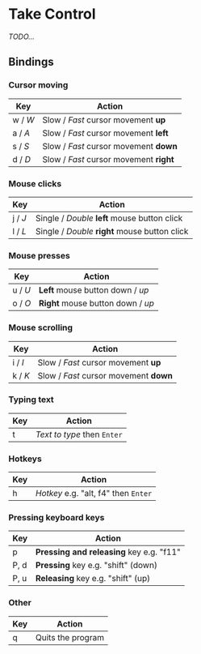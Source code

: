 # Take Control

_TODO..._

## Bindings

### Cursor moving

| Key | Action |
| - | - |
| w / _W_ | Slow / _Fast_ cursor movement __up__ |
| a / _A_ | Slow / _Fast_ cursor movement __left__ |
| s / _S_ | Slow / _Fast_ cursor movement __down__ |
| d / _D_ | Slow / _Fast_ cursor movement __right__ |

### Mouse clicks

| Key | Action |
| - | - |
| j / _J_ | Single / _Double_ __left__ mouse button click |
| l / _L_ | Single / _Double_ __right__ mouse button click |

### Mouse presses

| Key | Action |
| - | - |
| u / _U_ | __Left__ mouse button down / _up_ |
| o / _O_ | __Right__ mouse button down / _up_ |

### Mouse scrolling

| Key | Action |
| - | - |
| i / _I_ | Slow / _Fast_ cursor movement __up__ |
| k / _K_ | Slow / _Fast_ cursor movement __down__ |

### Typing text

| Key | Action |
| - | - |
| t | _Text to type_ then `Enter` |

### Hotkeys

| Key | Action |
| - | - |
| h | _Hotkey_ e.g. "alt, f4" then `Enter` |

### Pressing keyboard keys

| Key | Action |
| - | - |
| p | __Pressing and releasing__ key e.g. "f11" |
| P, d | __Pressing__ key e.g. "shift" (down) |
| P, u | __Releasing__ key e.g. "shift" (up) |

### Other

| Key | Action |
| - | - |
| q | Quits the program |
